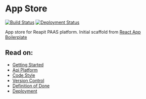 # App Store

[![Build Status](https://dev.azure.com/reapit/App%20Store/_apis/build/status/reapit.app-store?branchName=develop)](https://dev.azure.com/reapit/App%20Store/_build/latest?definitionId=12&branchName=develop)
[![Deployment Status](https://vsrm.dev.azure.com/reapit/_apis/public/Release/badge/ce5c2b72-fc0b-47b0-a94b-cc369120b059/2/2)](https://d3ps8i1lmu75tx.cloudfront.net/)

App store for Reapit PAAS platform. Initial scaffold from [React App Boilerplate](https://github.com/reapit/react-app)

## Read on:

- [Getting Started](./src/docs/GETTING_STARTED.md)
- [Api Platform](./src/docs/API_PLATFORM.md)
- [Code Style](./src/docs/CODE_STYLE.md)
- [Version Control](./VERSION_CONTROL.md)
- [Definition of Done](./src/docs/DEFINITION_OF_DONE.md)
- [Deployment](./src/docs/DEPLOYMENT.md)
